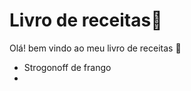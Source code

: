 # Livro de receitas:book:

Olá! bem vindo ao meu livro de receitas :chicken:

- Strogonoff de frango
- 
